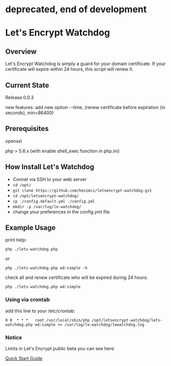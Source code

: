 # deprecated, end of development





# Let's Encrypt Watchdog


## Overview

Let's Encrypt Watchdog is simply a guard for your domain certificate. If your certificate will expire within 24 hours, this script will renew it.

## Current State

Release 0.0.3

new features: add new option --time, (renew certificate before expiration (in seconds), min=86400)

## Prerequisites

openssl

php > 5.6.x (with enable shell_exec function in php.ini)

## How Install Let's Watchdog

 - Connet via SSH to your web server
 - ```cd /opt/```
 - ```git clone https://github.com/heximcz/letsencrypt-watchdog.git```
 - ```cd /opt/letsencrypt-watchdog/```
 - ```cp ./config.default.yml ./config.yml```
 - ```mkdir -p /var/log/le-watchdog/```
 - change your preferences in the config.yml file

## Example Usage

print help:

```php ./lets-watchdog.php```

or

```php ./lets-watchdog.php wd:simple -h```

check all and renew certificate who will be expired during 24 hours:

```php ./lets-watchdog.php wd:simple```

### Using via crontab

add this line to your /etc/crontab:

```0 0  * * *   root /usr/local/sbin/php /opt/letsencrypt-watchdog/lets-watchdog.php wd:simple >> /var/log/le-watchdog/lewatchdog.log```

### Notice

Limits in Let's Encrypt public beta you can see here:

[Quick Start Guide](https://community.letsencrypt.org/t/quick-start-guide/1631)
